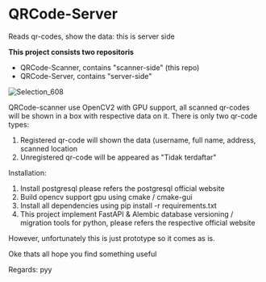 # QRCode-Server
Reads qr-codes, show the data: this is server side


**This project consists two repositoris** 

* QRCode-Scanner, contains "scanner-side" (this repo)
* QRCode-Server, contains "server-side"

![Selection_608](https://github.com/sepdijono/QRCode-Scanner/assets/54463742/fa8e9c70-6d1c-4f8c-85a9-486cfbf13771)

QRCode-scanner use OpenCV2 with GPU support, all scanned qr-codes will be shown in a box with respective data on it. There is only two qr-code types: 
1. Registered qr-code will shown the data (username, full name, address, scanned location
2. Unregistered qr-code will be appeared as "Tidak terdaftar"

Installation:
1. Install postgresql please refers the postgresql official website
2. Build opencv support gpu using cmake / cmake-gui
3. Install all dependencies using pip install -r requirements.txt
4. This project implement FastAPI & Alembic database versioning / migration tools for python, please refers the respective official website
   
However, unfortunately this is just prototype so it comes as is. 

Oke thats all hope you find something useful

Regards: pyy
